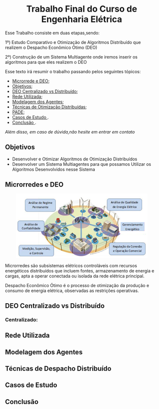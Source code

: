 
<h1 align="center"> Trabalho Final do Curso de Engenharia Elétrica </h1>


Esse Trabalho consiste em duas etapas,sendo:

1º) Estudo Comparativo e Otimização de Algoritmos Distribuído que realizem o Despacho Econômico Ótimo (DEO)

2º) Construção de um Sistema Multiagente onde iremos inserir os algoritmos para que eles realizem o DEO


Esse texto irá resumir o trabalho passando pelos seguintes tópicos:
 * [Microrrede e DEO](https://github.com/nathanaelduque/TCC---PADE---Multiagentes-/blob/main/README.md#microrredes-e-deo);
 * [Objetivos](https://github.com/nathanaelduque/TCC---PADE---Multiagentes-/blob/main/README.md#microrredes-e-deo);
 * [DEO Centralizado vs Distribuído](https://github.com/nathanaelduque/DesafioDataH-#pr%C3%A9-requisitos);
 * [Rede Utilizada](https://github.com/nathanaelduque/DesafioDataH-#pr%C3%A9-requisitos);
 * [Modelagem dos Agentes](https://github.com/nathanaelduque/DesafioDataH-#pr%C3%A9-requisitos);
 * [Técnicas de Otimização Distribuídas](https://github.com/nathanaelduque/DesafioDataH-#dicas);
 * [PADE](https://github.com/nathanaelduque/DesafioDataH-#dicas);
 * [Casos de Estudo ](https://github.com/nathanaelduque/DesafioDataH-#como-executar).
 * [Conclusão ](https://github.com/nathanaelduque/DesafioDataH-#como-executar).
 
 *Além disso, em caso de dúvida,não hesite em entrar em contato*
 
 ## Objetivos
 * Desenvolver e Otimizar Algoritmos de Otimização Distribuídos 
 * Desenvolver um Sistema Multiagentes para que possamos Utilizar os Algoritmos Desenvolvidos nesse Sistema
 
 ## Microrredes e DEO
 
 <div align="center">
 
 ![Microrrede](https://github.com/nathanaelduque/TCC---PADE---Multiagentes-/blob/main/Figuras/Microrredes.png)
 
 </div>
 
Microrredes são subsistemas elétricos controláveis com recursos energéticos distribuídos que incluem fontes, armazenamento de energia e cargas, apta a operar conectada ou isolada da rede elétrica principal.

Despacho Econômico Ótimo é o processo de otimização da produção e consumo de energia elétrica, observadas as restrições operativas.

## DEO Centralizado vs Distribuído 

### Centralizado:



## Rede Utilizada

## Modelagem dos Agentes 

## Técnicas de Despacho Distribuído

## Casos de Estudo

## Conclusão 
